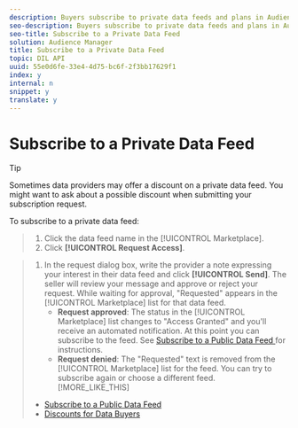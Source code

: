 ```yaml
---
description: Buyers subscribe to private data feeds and plans in Audience Marketplace > Marketplace.
seo-description: Buyers subscribe to private data feeds and plans in Audience Marketplace > Marketplace.
seo-title: Subscribe to a Private Data Feed
solution: Audience Manager
title: Subscribe to a Private Data Feed
topic: DIL API
uuid: 55e0d6fe-33e4-4d75-bc6f-2f3bb17629f1
index: y
internal: n
snippet: y
translate: y
---
```


# Subscribe to a Private Data Feed


>[!TIP]
>
>Sometimes data providers may offer a discount on a private data feed. You might want to ask about a possible discount when submitting your subscription request.



To subscribe to a private data feed: 

>1. Click the data feed name in the [!UICONTROL  Marketplace].
>1. Click **[!UICONTROL  Request Access]**.

>1. In the request dialog box, write the provider a note expressing your interest in their data feed and click **[!UICONTROL  Send]**. The seller will review your message and approve or reject your request. While waiting for approval, "Requested" appears in the [!UICONTROL  Marketplace] list for that data feed.
>    * **Request approved**: The status in the [!UICONTROL  Marketplace] list changes to "Access Granted" and you'll receive an automated notification. At this point you can subscribe to the feed. See [ Subscribe to a Public Data Feed ](../../../c_features/c_audience_marketplace/c_marketplace_buyer/t_subscribe_feed.md#task_F0E25DBC6326475497D5A086EF9B3182) for instructions.
>    * **Request denied**: The "Requested" text is removed from the [!UICONTROL  Marketplace] list for the feed. You can try to subscribe again or choose a different feed.
>[!MORE_LIKE_THIS]
>
>* [ Subscribe to a Public Data Feed ](t_subscribe_feed.md#task_F0E25DBC6326475497D5A086EF9B3182)
>* [ Discounts for Data Buyers ](marketplace-buyer-discounts.md#concept_DB7031710F254277A5297D98A13EFEC9)
